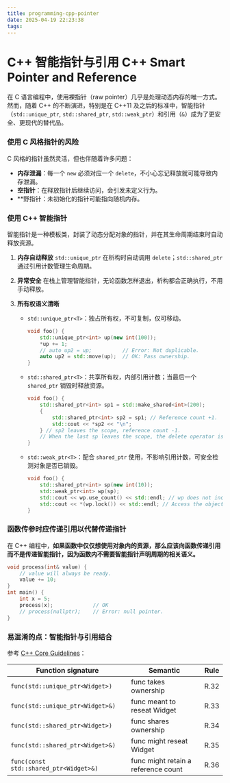 ```yaml
---
title: programming-cpp-pointer
date: 2025-04-19 22:23:38
tags:
---
```


# C++ 智能指针与引用 C++ Smart Pointer and Reference

在 C 语言编程中，使用裸指针（raw pointer）几乎是处理动态内存的唯一方式。然而，随着 C++ 的不断演进，特别是在 C++11 及之后的标准中，智能指针（`std::unique_ptr`, `std::shared_ptr`, `std::weak_ptr`）和引用（`&`）成为了更安全、更现代的替代品。



### 使用 C 风格指针的风险

C 风格的指针虽然灵活，但也伴随着许多问题：

- **内存泄漏**：每一个 `new` 必须对应一个 `delete`，不小心忘记释放就可能导致内存泄漏。
- **空指针**：在释放指针后继续访问，会引发未定义行为。
- **野指针：未初始化的指针可能指向随机内存。



### 使用 C++ 智能指针

智能指针是一种模板类，封装了动态分配对象的指针，并在其生命周期结束时自动释放资源。

1. **内存自动释放**
    `std::unique_ptr` 在析构时自动调用 `delete`；`std::shared_ptr` 通过引用计数管理生命周期。

2. **异常安全**
    在栈上管理智能指针，无论函数怎样退出，析构都会正确执行，不用手动释放。

3. **所有权语义清晰**

   - `std::unique_ptr<T>`：独占所有权，不可复制，仅可移动。

     ```c++
     void foo() {
         std::unique_ptr<int> up(new int(100));
         *up += 1;
         // auto up2 = up; 		  	// Error: Not duplicable.
         auto up2 = std::move(up); 	// OK: Pass ownership.
     }
     ```

   - `std::shared_ptr<T>`：共享所有权，内部引用计数；当最后一个 `shared_ptr` 销毁时释放资源。

     ```c++
     void foo() {
         std::shared_ptr<int> sp1 = std::make_shared<int>(200);
         {
             std::shared_ptr<int> sp2 = sp1; // Reference count +1.
             std::cout << *sp2 << "\n";
         } // sp2 leaves the scope, reference count -1.
         // When the last sp leaves the scope, the delete operator is called automatically.
     }
     ```

   - `std::weak_ptr<T>`：配合 `shared_ptr` 使用，不影响引用计数，可安全检测对象是否已销毁。

     ```c++
     void foo() {
         std::shared_ptr<int> sp(new int(10));
         std::weak_ptr<int> wp(sp);
         std::cout << wp.use_count() << std::endl; // wp does not increase reference count.
         std::cout << *(wp.lock()) << std::endl; // Access the object pointed by sp
     }
     ```

     

### 函数传参时应传递引用以代替传递指针

在 C++ 编程中，**如果函数中仅仅想使用对象内的资源，那么应该向函数传递引用而不是传递智能指针，因为函数内不需要智能指针声明周期的相关语义。**

```c++
void process(int& value) {
    // value will always be ready.
    value += 10;
}
int main() {
    int x = 5;
    process(x);      		// OK
    // process(nullptr);  	// Error: null pointer.
}
```



### 易混淆的点：智能指针与引用结合

参考 [C++ Core Guidelines](https://isocpp.github.io/CppCoreGuidelines/CppCoreGuidelines#S-resource)：

| Function signature                     | Semantic                            | Rule |
| -------------------------------------- | ----------------------------------- | ---- |
| `func(std::unique_ptr<Widget>)`        | func takes ownership                | R.32 |
| `func(std::unique_ptr<Widget>&)`       | func meant to reseat Widget         | R.33 |
| `func(std::shared_ptr<Widget>)`        | func shares ownership               | R.34 |
| `func(std::shared_ptr<Widget>&)`       | func might reseat Widget            | R.35 |
| `func(const std::shared_ptr<Widget>&)` | func might retain a reference count | R.36 |


